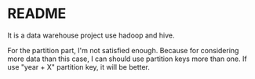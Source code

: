 # README

It is a data warehouse project use hadoop and hive.

For the partition part, I'm not satisfied enough. Because for considering more data than this case, I can should use partition keys more than one.
If use "year + X" partition key, it will be better.